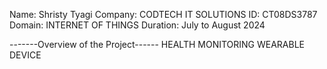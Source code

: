 Name: Shristy Tyagi 
Company: CODTECH IT SOLUTIONS
ID: CT08DS3787
Domain: INTERNET OF THINGS
Duration: July to August 2024

-------Overview of the Project------
HEALTH MONITORING WEARABLE DEVICE

